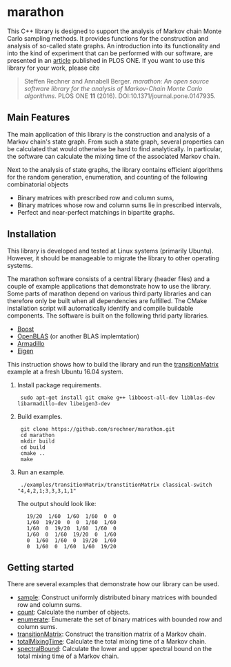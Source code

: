 # marathon

This C++ library is designed to support the analysis of Markov chain Monte Carlo sampling methods. 
It provides functions for the construction and analysis of so-called state graphs. 
An introduction into its functionality and into the kind of experiment that can be performed with our software, are presented in an [article](http://journals.plos.org/plosone/article?id=10.1371/journal.pone.0147935) published in PLOS ONE.
If you want to use this library for your work, please cite

> Steffen Rechner and Annabell Berger. *marathon: An open source software library for the
analysis of Markov-Chain Monte Carlo algorithms*. PLOS ONE **11** (2016). DOI:10.1371/journal.pone.0147935.

## Main Features ##

The main application of this library is the construction and analysis of a Markov chain's state graph. From such a state graph, several properties can be calculated that would otherwise be hard to find analytically. In particular, the software can calculate the mixing time of the associated Markov chain.

Next to the analysis of state graphs, the library contains efficient algorithms for the random generation, enumeration, and counting of the following combinatorial objects

* Binary matrices with prescribed row and column sums,
* Binary matrices whose row and column sums lie in prescribed intervals,
* Perfect and near-perfect matchings in bipartite graphs.

## Installation

This library is developed and tested at Linux systems (primarily Ubuntu). 
However, it should be manageable to migrate the library to other operating systems.

The marathon software consists of a central library (header files) and a couple of  example applications that demonstrate how to use the library.
Some parts of marathon depend on various third party libraries and can therefore only be built when all dependencies are fulfilled. The CMake installation script will automatically identify and compile buildable components. The software is built on the following thrid party libraries.

 * [Boost](www.boost.org) 
 * [OpenBLAS](http://www.openblas.net/) (or another BLAS implemtation)
 * [Armadillo](arma.sourceforge.net/)
 * [Eigen](http://eigen.tuxfamily.org/)
 

This instruction shows how to build the library and run the [transitionMatrix](./examples/transitionMatrix/) example at a fresh Ubuntu 16.04 system.

1. Install package requirements.

        sudo apt-get install git cmake g++ libboost-all-dev libblas-dev libarmadillo-dev libeigen3-dev

2. Build examples.

        git clone https://github.com/srechner/marathon.git
        cd marathon
        mkdir build
        cd build
        cmake ..
        make
        
4. Run an example. 

        ./examples/transitionMatrix/transtitionMatrix classical-switch "4,4,2,1;3,3,3,1,1" 
        
    The output should look like:
        
          19/20  1/60  1/60  1/60  0  0
          1/60  19/20  0  0  1/60  1/60
          1/60  0  19/20  1/60  1/60  0
          1/60  0  1/60  19/20  0  1/60
          0  1/60  1/60  0  19/20  1/60
          0  1/60  0  1/60  1/60  19/20
        
## Getting started 

There are several examples that demonstrate how our library can be used.

 * [sample](./examples/sample/): Construct uniformly distributed binary matrices with bounded row and column sums.
 * [count](./examples/count/): Calculate the number of objects.
 * [enumerate](./examples/enumerate/): Enumerate the set of binary matrices with bounded row and column sums.
 * [transitionMatrix](./examples/transitionMatrix/): Construct the transition matrix of a Markov chain. 
 * [totalMixingTime](./examples/totalMixingTime/): Calculate the total mixing time of a Markov chain.
 * [spectralBound](./examples/spectralBound/): Calculate the lower and upper spectral bound on the total mixing time of a Markov chain.
